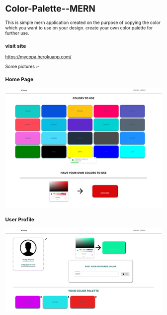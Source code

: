 # Color-Palette--MERN
This is simple mern application created on the purpose of copying the color which you want to use on your design. create your own color palette for further use.

### visit site 
https://mycopa.herokuapp.com/

Some pictures :-

### Home Page
![homepage](images/home.png)
### User Profile
![profilepage](images/profile.png)
